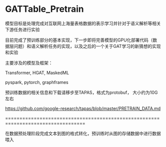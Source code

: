 # GATTable_Pretrain

模型目标是处理完成对互联网上海量表格数据的表示学习并针对于语义解析等相关下游任务进行实验

目前完成了预训练部分的基本实现，下一步即将完善模型的GPU化部署代码（数据层问题）和语义解析任务的实现，以及之后的一个关于GAT学习的新猜想的实现和实验

主要涉及的模型及框架：

Transformer, HGAT, MaskedML 

pyspark, pytorch, graphframes

预训练数据的相关信息和下载请移步至TAPAS，格式为protobuf， 大小约为10G左右

https://github.com/google-research/tapas/blob/master/PRETRAIN_DATA.md

==================================================================================

在数据预处理阶段完成文本到图的格式转化，预训练时从图的存储数据中进行数据喂入
